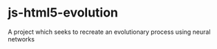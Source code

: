 # js-html5-evolution
A project which seeks to recreate an evolutionary process using neural networks
